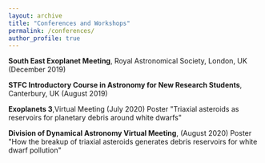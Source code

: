 ```yaml
---
layout: archive
title: "Conferences and Workshops"
permalink: /conferences/
author_profile: true
---
```


**South East Exoplanet Meeting**, Royal Astronomical Society, London, UK (December 2019)

**STFC Introductory Course in Astronomy for New Research Students**, Canterbury, UK (August 2019)

**Exoplanets 3**,Virtual Meeting (July 2020)
Poster "Triaxial asteroids as reservoirs for planetary debris around white dwarfs"

**Division of Dynamical Astronomy Virtual Meeting**, (August 2020)
Poster "How the breakup of triaxial asteroids generates debris reservoirs for white dwarf pollution"
